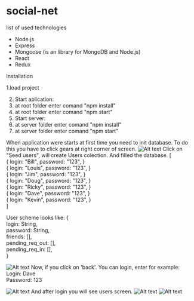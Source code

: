 # social-net

list of used technologies
- Node.js
- Express
- Mongoose (is an library for MongoDB and Node.js)
- React
- Redux

Installation

1.load project 

2. Start aplication:
  1. at root folder enter comand "npm install"
  2. at root folder enter comand "npm start"
3. Start server:
  1. at server folder enter comand "npm install"
  2. at server folder enter comand "npm start"
  
When application were starts at first time you need to init database.
To do this you have to click gears at right corner of screen.
![Alt text](http://dl4.joxi.net/drive/2020/02/17/0021/0128/1405056/56/7544d1dc0e.jpg)
Click on "Seed users", will create Users colection. And filled the database.
[\
  {
    login: "Bill",
    password: "123",
  }\
  {
    login: "Louis",
    password: "123",
  }\
  {
    login: "Jim",
    password: "123",
  }\
  {
    login: "Doug",
    password: "123",
  }\
  {
    login: "Ricky",
    password: "123",
  }\
  {
    login: "Dave",
    password: "123",
  }\
  {
    login: "Kevin",
    password: "123",
  }\
]

User scheme looks like:
{\
  login: String,\
  password: String,\
  friends: [],\
  pending_req_out: [],\
  pending_req_in: [],\
}

![Alt text](http://dl3.joxi.net/drive/2020/02/17/0021/0128/1405056/56/cccd965ff2.jpg)
Now, if you click on 'back'. You can login, enter for example:\
Login: Dave\
Password: 123

![Alt text](http://dl4.joxi.net/drive/2020/02/17/0021/0128/1405056/56/fc8d60c518.jpg)
And after login you will see users screen.
![Alt text](http://dl4.joxi.net/drive/2020/02/17/0021/0128/1405056/56/0d6d9bee83.jpg)
![Alt text](http://dl4.joxi.net/drive/2020/02/17/0021/0128/1405056/56/6f7aac7714.jpg)

